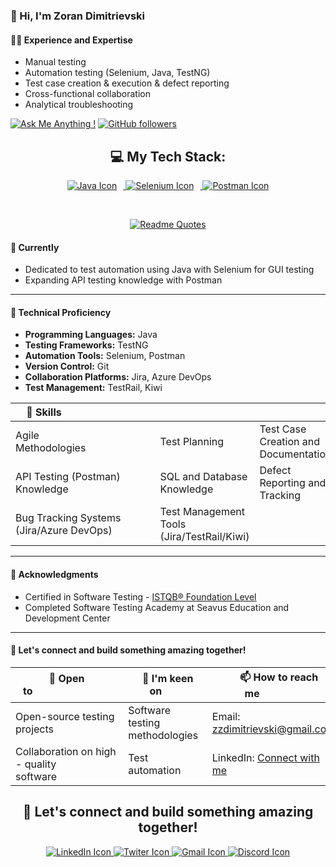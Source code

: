 ### 👋 Hi, I'm Zoran Dimitrievski

#### 👨‍💻 Experience and Expertise
- Manual testing
- Automation testing (Selenium, Java, TestNG)
- Test case creation & execution & defect reporting
- Cross-functional collaboration
- Analytical troubleshooting

[![Ask Me Anything !](https://img.shields.io/badge/Ask%20me-anything-1abc9c.svg)](https://www.linkedin.com/in/zoran-dimitrievski/) 
[![GitHub followers](https://img.shields.io/github/followers/Z0ck0.svg?style=social&label=Follow&maxAge=2592000)](https://github.com/Z0ck0?tab=followers)



<div align="center">

  <div>
    <h2>💻 My Tech Stack:</h2>
    <a href="https://skillicons.dev">
      <img src="https://skillicons.dev/icons?i=java" alt="Java Icon" style="margin-right: 10px;">
      <img src="https://skillicons.dev/icons?i=selenium" alt="Selenium Icon" style="margin-right: 10px;">
      <img src="https://skillicons.dev/icons?i=postman" alt="Postman Icon">
    </a>
  </div>

  &nbsp;&nbsp;&nbsp;

  [![Readme Quotes](https://quotes-github-readme.vercel.app/api?type=horizontal&theme=light)](https://github.com/piyushsuthar/github-readme-quotes)

</div>


#### 🌱 Currently
- Dedicated to test automation using Java with Selenium for GUI testing
- Expanding API testing knowledge with Postman

---

#### 🚀 Technical Proficiency
- **Programming Languages:** Java
- **Testing Frameworks:** TestNG
- **Automation Tools:** Selenium, Postman
- **Version Control:** Git
- **Collaboration Platforms:** Jira, Azure DevOps
- **Test Management:** TestRail, Kiwi




| 💪 Skills                             |        |                   |
|---|---|---|
| Agile Methodologies                        | Test Planning | Test Case Creation and Documentation |
| API Testing (Postman) Knowledge                  | SQL and Database Knowledge      | Defect Reporting and Tracking     |
| Bug Tracking Systems (Jira/Azure DevOps)             | Test Management Tools (Jira/TestRail/Kiwi) |                   |


---

#### 🌟 Acknowledgments
- Certified in Software Testing - [ISTQB® Foundation Level](https://rb.gy/qs63au)
- Completed Software Testing Academy at Seavus Education and Development Center

---
#### 🤝 Let's connect and build something amazing together!
| 💞️ Open to                             |  👀 I'm keen on       |    📫 How to reach me                |
|-------|--------|--------|    
| Open-source testing projects                        | Software testing methodologies | Email: [zzdimitrievski@gmail.com](mailto:zzdimitrievski@gmail.com)
| Collaboration on high - quality software                     | Test automation        | LinkedIn: [Connect with me](https://www.linkedin.com/in/zoran-dimitrievski/)       |

<div align="center">
  <h2>🤝 Let's connect and build something amazing together!</h2>
  <a href="https://skillicons.dev">
    <img src="https://skillicons.dev/icons?i=linkedin" alt="LinkedIn Icon" (https://www.linkedin.com/in/zoran-dimitrievski/) >
    <img src="https://skillicons.dev/icons?i=twitter" alt="Twiter Icon">
    <img src="https://skillicons.dev/icons?i=gmail" alt="Gmail Icon">
    <img src="https://skillicons.dev/icons?i=discord" alt="Discord Icon">
  </a> 
</div>
